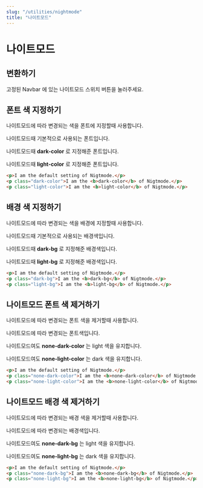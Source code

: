 ```yaml
---
slug: "/utilities/nightmode"
title: "나이트모드"
---
```


# 나이트모드


## 변환하기
고정된 Navbar 에 있는 나이트모드 스위치 버튼을 눌러주세요.

## 폰트 색 지정하기
나이트모드에 따라 변경되는 색을 폰트에 지정할때 사용합니다.

<div class="card">
<div class="card-body">
<p>나이트모드때 기본적으로 사용되는 폰트입니다.</p>
<p class="dark-color">나이트모드때 <b>dark-color</b> 로 지정해준 폰트입니다.</p>
<p class="light-color">나이트모드때 <b>light-color</b> 로 지정해준 폰트입니다.</p>

```html
<p>I am the default setting of Nigtmode.</p>
<p class="dark-color">I am the <b>dark-color</b> of Nigtmode.</p>
<p class="light-color">I am the <b>light-color</b> of Nigtmode.</p>
```
</div>
</div>


## 배경 색 지정하기
나이트모드에 따라 변경되는 색을 배경에 지정할때 사용합니다.

<div class="card">
<div class="card-body">
<p>나이트모드때 기본적으로 사용되는 배경색입니다.</p>
<p class="dark-bg">나이트모드때 <b>dark-bg</b> 로 지정해준 배경색입니다.</p>
<p class="light-bg">나이트모드때 <b>light-bg</b> 로 지정해준 배경색입니다.</p>

```html
<p>I am the default setting of Nigtmode.</p>
<p class="dark-bg">I am the <b>dark-bg</b> of Nigtmode.</p>
<p class="light-bg">I am the <b>light-bg</b> of Nigtmode.</p>

```
</div>
</div>


## 나이트모드 폰트 색 제거하기
나이트모드에 따라 변경되는 폰트 색을 제거할때 사용합니다.

<div class="card">
<div class="card-body">
<p>나이트모드에 따라 변경되는 폰트색입니다.</p>
<p class="none-dark-color">나이트모드여도 <b>none-dark-color</b> 는 light 색을 유지합니다.</p>
<p class="none-light-color">나이트모드여도 <b>none-light-color</b> 는 dark 색을 유지합니다.</p>

```html
<p>I am the default setting of Nigtmode.</p>
<p class="none-dark-color">I am the <b>none-dark-color</b> of Nigtmode.</p>
<p class="none-light-color">I am the <b>none-light-color</b> of Nigtmode.</p>
```
</div>
</div>


## 나이트모드 배경 색 제거하기
나이트모드에 따라 변경되는 배경 색을 제거할때 사용합니다.

<div class="card">
<div class="card-body">
<p>나이트모드에 따라 변경되는 배경색입니다.</p>
<p class="none-dark-bg">나이트모드여도 <b>none-dark-bg</b> 는 light 색을 유지합니다.</p>
<p class="none-light-bg">나이트모드여도 <b>none-light-bg</b> 는 dark 색을 유지합니다.</p>

```html
<p>I am the default setting of Nigtmode.</p>
<p class="none-dark-bg">I am the <b>none-dark-bg</b> of Nigtmode.</p>
<p class="none-light-bg">I am the <b>none-light-bg</b> of Nigtmode.</p>
```
</div>

